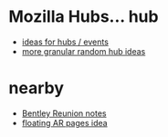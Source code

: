 # Mozilla Hubs... hub

- [ideas for hubs / events](r2t6e-j0zja-c2ar4-5sm0f-e6h0y)
- [more granular random hub ideas](8d269-41bf7-cwaxt-n3hdv-zxerw)

# nearby

- [Bentley Reunion notes](dgdzp-gz47n-ab83y-z02vw-s18zt)
- [floating AR pages idea](145g4-r763p-8d80c-fth7d-84aet)
